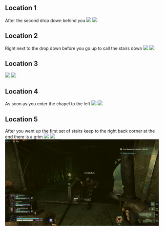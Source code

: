 ## Location 1
After the second drop down behind you
![](images/20221204191512_1_edit.jpg)
![](images/20221121133423_1.jpg)
## Location 2
Right next to the drop down before you go up to call the stairs down
![](images/20221204191742_1_edit.jpg)
![](images/20221204191718_1.jpg)
## Location 3
![](images/unnamed-file-512.jpg)
![](images/20221204192149_1.jpg)
## Location 4
As soon as you enter the chapel to the left
![](images/20221121134311_1_edit.jpg)
![](images/20221121134257_1.jpg)
## Location 5
After you went up the first set of stairs keep to the right back corner at the end there is a grim
![](images/1%20-%20Ferguson%20As(1).png)
![](images/2%20-%20Ferguson%20As(1).png)
![](images/3%20-%20Ferguson%20As(1).png)